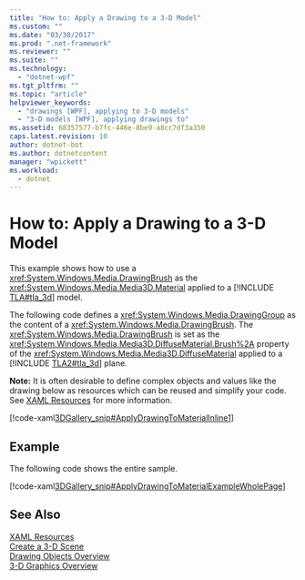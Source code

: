 ```yaml
---
title: "How to: Apply a Drawing to a 3-D Model"
ms.custom: ""
ms.date: "03/30/2017"
ms.prod: ".net-framework"
ms.reviewer: ""
ms.suite: ""
ms.technology: 
  - "dotnet-wpf"
ms.tgt_pltfrm: ""
ms.topic: "article"
helpviewer_keywords: 
  - "drawings [WPF], applying to 3-D models"
  - "3-D models [WPF], applying drawings to"
ms.assetid: 68357577-b7fc-446e-8be9-a8cc7df3a350
caps.latest.revision: 10
author: dotnet-bot
ms.author: dotnetcontent
manager: "wpickett"
ms.workload: 
  - dotnet
---
```

# How to: Apply a Drawing to a 3-D Model
This example shows how to use a <xref:System.Windows.Media.DrawingBrush> as the <xref:System.Windows.Media.Media3D.Material> applied to a [!INCLUDE [TLA#tla_3d](../../../../includes/tlasharptla-3d-md.md)] model.  
  
 The following code defines a <xref:System.Windows.Media.DrawingGroup> as the content of a <xref:System.Windows.Media.DrawingBrush>.  The <xref:System.Windows.Media.DrawingBrush> is set as the <xref:System.Windows.Media.Media3D.DiffuseMaterial.Brush%2A> property of the <xref:System.Windows.Media.Media3D.DiffuseMaterial> applied to a [!INCLUDE [TLA2#tla_3d](../../../../includes/tla2sharptla-3d-md.md)] plane.  
  
 **Note:** It is often desirable to define complex objects and values like the drawing below as resources which can be reused and simplify your code. See [XAML Resources](../../../../docs/framework/wpf/advanced/xaml-resources.md) for more information.  
  
 [!code-xaml[3DGallery_snip#ApplyDrawingToMaterialInline1](../../../../samples/snippets/csharp/VS_Snippets_Wpf/3DGallery_snip/CS/ApplyDrawingToMaterialExample.xaml#applydrawingtomaterialinline1)]  
  
## Example  
 The following code shows the entire sample.  
  
 [!code-xaml[3DGallery_snip#ApplyDrawingToMaterialExampleWholePage](../../../../samples/snippets/csharp/VS_Snippets_Wpf/3DGallery_snip/CS/ApplyDrawingToMaterialExample.xaml#applydrawingtomaterialexamplewholepage)]  
  
## See Also  
 [XAML Resources](../../../../docs/framework/wpf/advanced/xaml-resources.md)  
 [Create a 3-D Scene](../../../../docs/framework/wpf/graphics-multimedia/how-to-create-a-3-d-scene.md)  
 [Drawing Objects Overview](../../../../docs/framework/wpf/graphics-multimedia/drawing-objects-overview.md)  
 [3-D Graphics Overview](../../../../docs/framework/wpf/graphics-multimedia/3-d-graphics-overview.md)
